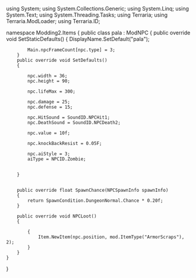 using System;
using System.Collections.Generic;
using System.Linq;
using System.Text;
using System.Threading.Tasks;
using Terraria;
using Terraria.ModLoader;
using Terraria.ID;

namespace Modding2.Items
{
    public class pala : ModNPC
    {
        public override void SetStaticDefaults()
        {
            DisplayName.SetDefault("pala");

            Main.npcFrameCount[npc.type] = 3;
        }
        public override void SetDefaults()
        {

            npc.width = 36;
            npc.height = 90;

            npc.lifeMax = 300;

            npc.damage = 25;
            npc.defense = 15;

            npc.HitSound = SoundID.NPCHit1;
            npc.DeathSound = SoundID.NPCDeath2;

            npc.value = 10f;

            npc.knockBackResist = 0.05F;

            npc.aiStyle = 3;
            aiType = NPCID.Zombie;

            
        }


        public override float SpawnChance(NPCSpawnInfo spawnInfo)
        {
            return SpawnCondition.DungeonNormal.Chance * 0.20f;
        }

        public override void NPCLoot()
        {
            
            {
                Item.NewItem(npc.position, mod.ItemType("ArmorScraps"), 2);
            }
        }
    }   

}



